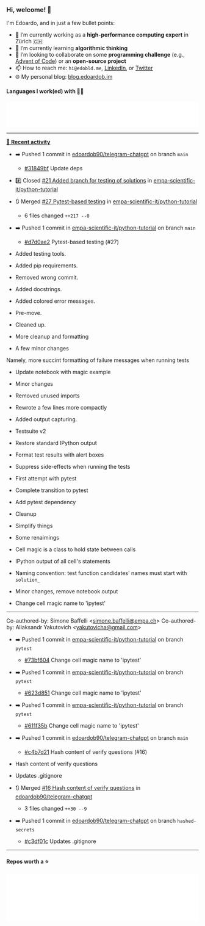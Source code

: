 ### Hi, welcome! 👋 

I'm Edoardo, and in just a few bullet points:

- 🔭 I’m currently working as a **high-performance computing expert** in Zürich 🇨🇭
- 🌱 I’m currently learning **algorithmic thinking**
- 👯 I’m looking to collaborate on some **programming challenge** (e.g., [Advent of Code](https://github.com/edoardob90/aoc2022)) or an **open-source project**
- 📫 How to reach me: `hi@edobld.me`, [LinkedIn](https://linkedin.com/in/edobld), or [Twitter](https://twitter.com/eadweard90)
- 🌐 My personal blog: [blog.edoardob.im](https://blog.edoardob.im)

#### Languages I work(ed) with 👨‍💻

<img src="https://github.com/edoardob90/edoardob90/blob/main/.cache/languages.svg">

---

**[📰 Recent activity](https://github.com/edoardob90)**
* ➡️ Pushed 1 commit in [edoardob90/telegram-chatgpt](https://github.com/edoardob90/telegram-chatgpt) on branch `main`
  * [#31849bf](https://github.com/edoardob90/telegram-chatgpt/commit/31849bf) Update deps
* #️⃣ Closed [#21 Added branch for testing of solutions](https://github.com/empa-scientific-it/python-tutorial/issues/21) in [empa-scientific-it/python-tutorial](https://github.com/empa-scientific-it/python-tutorial)
* 🔃 Merged [#27 Pytest-based testing](https://github.com/empa-scientific-it/python-tutorial/pull/27) in [empa-scientific-it/python-tutorial](https://github.com/empa-scientific-it/python-tutorial)
  * 6 files changed `++217 --0`
* ➡️ Pushed 1 commit in [empa-scientific-it/python-tutorial](https://github.com/empa-scientific-it/python-tutorial) on branch `main`
  * [#d7d0ae2](https://github.com/empa-scientific-it/python-tutorial/commit/d7d0ae2) Pytest-based testing (#27)

* Added testing tools.

* Added pip requirements.

* Removed wrong commit.

* Added docstrings.

* Added colored error messages.

* Pre-move.

* Cleaned up.

* More cleanup and formatting

* A few minor changes

Namely, more succint formatting of failure messages when running tests

* Update notebook with magic example

* Minor changes

* Removed unused imports
* Rewrote a few lines more compactly

* Added output capturing.

* Testsuite v2

* Restore standard IPython output
* Format test results with alert boxes
* Suppress side-effects when running the tests

* First attempt with pytest

* Complete transition to pytest

* Add pytest dependency

* Cleanup

* Simplify things

* Some renaimings

* Cell magic is a class to hold state between calls

* IPython output of all cell&#39;s statements
* Naming convention: test function candidates&#39; names must start with `solution_`

* Minor changes, remove notebook output

* Change cell magic name to &#39;ipytest&#39;

---------

Co-authored-by: Simone Baffelli &lt;simone.baffelli@empa.ch&gt;
Co-authored-by: Aliaksandr Yakutovich &lt;yakutovicha@gmail.com&gt;
* ➡️ Pushed 1 commit in [empa-scientific-it/python-tutorial](https://github.com/empa-scientific-it/python-tutorial) on branch `pytest`
  * [#73bf604](https://github.com/empa-scientific-it/python-tutorial/commit/73bf604) Change cell magic name to &#39;ipytest&#39;
* ➡️ Pushed 1 commit in [empa-scientific-it/python-tutorial](https://github.com/empa-scientific-it/python-tutorial) on branch `pytest`
  * [#623d851](https://github.com/empa-scientific-it/python-tutorial/commit/623d851) Change cell magic name to &#39;ipytest&#39;
* ➡️ Pushed 1 commit in [empa-scientific-it/python-tutorial](https://github.com/empa-scientific-it/python-tutorial) on branch `pytest`
  * [#611f35b](https://github.com/empa-scientific-it/python-tutorial/commit/611f35b) Change cell magic name to &#39;ipytest&#39;
* ➡️ Pushed 1 commit in [edoardob90/telegram-chatgpt](https://github.com/edoardob90/telegram-chatgpt) on branch `main`
  * [#c4b7d21](https://github.com/edoardob90/telegram-chatgpt/commit/c4b7d21) Hash content of verify questions (#16)

* Hash content of verify questions

* Updates .gitignore
* 🔃 Merged [#16 Hash content of verify questions](https://github.com/edoardob90/telegram-chatgpt/pull/16) in [edoardob90/telegram-chatgpt](https://github.com/edoardob90/telegram-chatgpt)
  * 3 files changed `++30 --9`
* ➡️ Pushed 1 commit in [edoardob90/telegram-chatgpt](https://github.com/edoardob90/telegram-chatgpt) on branch `hashed-secrets`
  * [#c3df01c](https://github.com/edoardob90/telegram-chatgpt/commit/c3df01c) Updates .gitignore


---

#### Repos worth a ⭐

<img src="https://github.com/edoardob90/edoardob90/blob/main/.cache/stars.svg">

<!--
- ⚡ Fun fact: ...
- 🤔 I’m looking for help with ...
- 💬 Ask me about ...
-->

